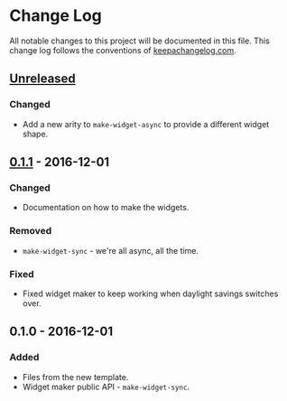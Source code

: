 # Change Log
All notable changes to this project will be documented in this file. This change log follows the conventions of [keepachangelog.com](http://keepachangelog.com/).

## [Unreleased]
### Changed
- Add a new arity to `make-widget-async` to provide a different widget shape.

## [0.1.1] - 2016-12-01
### Changed
- Documentation on how to make the widgets.

### Removed
- `make-widget-sync` - we're all async, all the time.

### Fixed
- Fixed widget maker to keep working when daylight savings switches over.

## 0.1.0 - 2016-12-01
### Added
- Files from the new template.
- Widget maker public API - `make-widget-sync`.

[Unreleased]: https://github.com/your-name/cljs-proof/compare/0.1.1...HEAD
[0.1.1]: https://github.com/your-name/cljs-proof/compare/0.1.0...0.1.1

